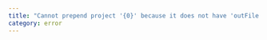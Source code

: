 ```yaml
---
title: "Cannot prepend project '{0}' because it does not have 'outFile' set"
category: error
---
```

